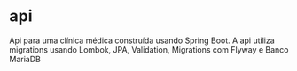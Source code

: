 # api
Api para uma clínica médica construída usando Spring Boot.
A api utiliza migrations usando Lombok, JPA, Validation, Migrations com Flyway e Banco MariaDB
